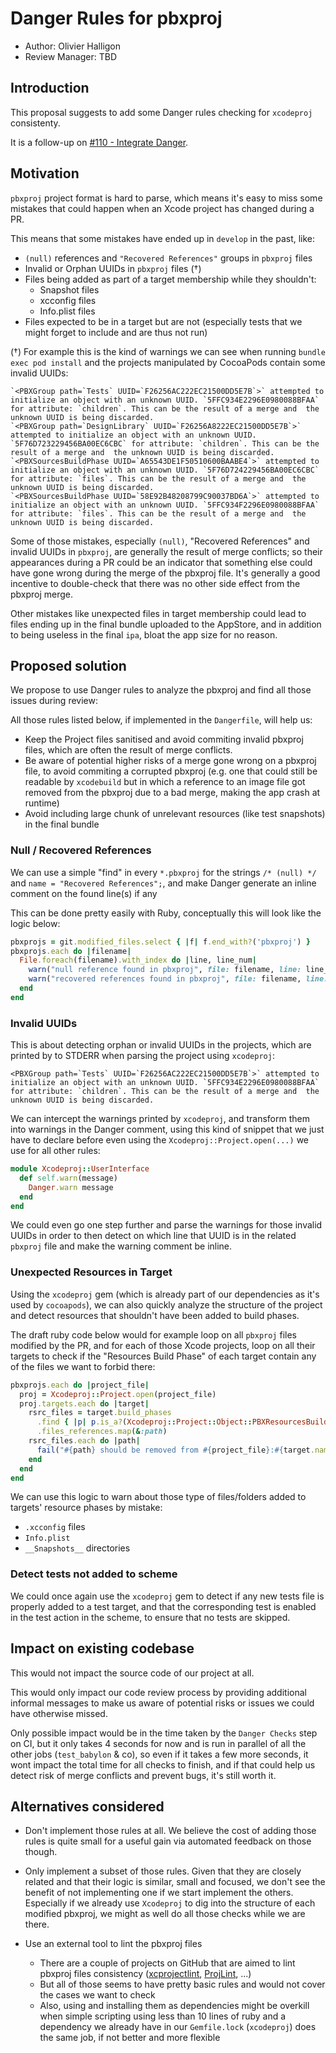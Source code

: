 # Danger Rules for pbxproj

* Author: Olivier Halligon
* Review Manager: TBD

## Introduction

This proposal suggests to add some Danger rules checking for `xcodeproj` consistenty.

It is a follow-up on [#110 - Integrate Danger](https://github.com/Babylonpartners/ios-playbook/pull/110).

## Motivation

`pbxproj` project format is hard to parse, which means it's easy to miss some mistakes that could happen when an Xcode project has changed during a PR.

This means that some mistakes have ended up in `develop` in the past, like:

* `(null)` references and `"Recovered References"` groups in `pbxproj` files
* Invalid or Orphan UUIDs in `pbxproj` files (†)
* Files being added as part of a target membership while they shouldn't:
  * Snapshot files
  * xcconfig files
  * Info.plist files
* Files expected to be in a target but are not (especially tests that we might forget to include and are thus not run)

(†) For example this is the kind of warnings we can see when running `bundle exec pod install` and the projects manipulated by CocoaPods contain some invalid UUIDs:

```
`<PBXGroup path=`Tests` UUID=`F26256AC222EC21500DD5E7B`>` attempted to initialize an object with an unknown UUID. `5FFC934E2296E0980088BFAA` for attribute: `children`. This can be the result of a merge and  the unknown UUID is being discarded.
`<PBXGroup path=`DesignLibrary` UUID=`F26256A8222EC21500DD5E7B`>` attempted to initialize an object with an unknown UUID. `5F76D723229456BA00EC6CBC` for attribute: `children`. This can be the result of a merge and  the unknown UUID is being discarded.
`<PBXSourcesBuildPhase UUID=`A65543DE1F50510600BAABE4`>` attempted to initialize an object with an unknown UUID. `5F76D724229456BA00EC6CBC` for attribute: `files`. This can be the result of a merge and  the unknown UUID is being discarded.
`<PBXSourcesBuildPhase UUID=`58E92B48208799C90037BD6A`>` attempted to initialize an object with an unknown UUID. `5FFC934F2296E0980088BFAA` for attribute: `files`. This can be the result of a merge and  the unknown UUID is being discarded.
```

Some of those mistakes, especially `(null)`, "Recovered References" and invalid UUIDs in `pbxproj`, are generally the result of merge conflicts; so their appearances during a PR could be an indicator that something else could have gone wrong during the merge of the pbxproj file. It's generally a good incentive to double-check that there was no other side effect from the pbxproj merge.

Other mistakes like unexpected files in target membership could lead to files ending up in the final bundle uploaded to the AppStore, and in addition to being useless in the final `ipa`, bloat the app size for no reason.

## Proposed solution

We propose to use Danger rules to analyze the pbxproj and find all those issues during review:

All those rules listed below, if implemented in the `Dangerfile`, will help us:

* Keep the Project files sanitised and avoid commiting invalid pbxproj files, which are often the result of merge conflicts.
* Be aware of potential higher risks of a merge gone wrong on a pbxproj file, to avoid commiting a corrupted pbxproj (e.g. one that could still be readable by `xcodebuild` but in which a reference to an image file got removed from the pbxproj due to a bad merge, making the app crash at runtime)
* Avoid including large chunk of unrelevant resources (like test snapshots) in the final bundle

### Null / Recovered References

We can use a simple "find" in every `*.pbxproj` for the strings `/* (null) */` and `name = "Recovered References";`, and make Danger generate an inline comment on the found line(s) if any

This can be done pretty easily with Ruby, conceptually this will look like the logic below:

```ruby
pbxprojs = git.modified_files.select { |f| f.end_with?('pbxproj') }
pbxprojs.each do |filename|
  File.foreach(filename).with_index do |line, line_num|
    warn("null reference found in pbxproj", file: filename, line: line_num) if line.include?('/* (null) */') }
    warn("recovered references found in pbxproj", file: filename, line: line_num) if line.include?('name = "Recovered References";') }
  end
end
```

### Invalid UUIDs

This is about detecting orphan or invalid UUIDs in the projects, which are printed by to STDERR when parsing the project using `xcodeproj`:

```
<PBXGroup path=`Tests` UUID=`F26256AC222EC21500DD5E7B`>` attempted to initialize an object with an unknown UUID. `5FFC934E2296E0980088BFAA` for attribute: `children`. This can be the result of a merge and  the unknown UUID is being discarded.
```

We can intercept the warnings printed by `xcodeproj`, and transform them into warnings in the Danger comment, using this kind of snippet that we just have to declare before even using the `Xcodeproj::Project.open(...)` we use for all other rules:

```ruby
module Xcodeproj::UserInterface
  def self.warn(message)
    Danger.warn message
  end  
end
```

We could even go one step further and parse the warnings for those invalid UUIDs in order to then detect on which line that UUID is in the related `pbxproj` file and make the warning comment be inline.

### Unexpected Resources in Target

Using the `xcodeproj` gem (which is already part of our dependencies as it's used by `cocoapods`), we can also quickly analyze the structure of the project and detect resources that shouldn't have been added to build phases.

The draft ruby code below would for example loop on all `pbxproj` files modified by the PR, and for each of those Xcode projects, loop on all their targets to check if the "Resources Build Phase" of each target contain any of the files we want to forbid there:

```ruby
pbxprojs.each do |project_file|
  proj = Xcodeproj::Project.open(project_file)
  proj.targets.each do |target|
    rsrc_files = target.build_phases
      .find { |p| p.is_a?(Xcodeproj::Project::Object::PBXResourcesBuildPhase) }
      .files_references.map(&:path)
    rsrc_files.each do |path|
      fail("#{path} should be removed from #{project_file}:#{target.name}" if path.end_with? '.xcconfig'
    end
  end
end
```

We can use this logic to warn about those type of files/folders added to targets' resource phases by mistake:
 - `.xcconfig` files
 - `Info.plist` 
 - `__Snapshots__` directories

### Detect tests not added to scheme

We could once again use the `xcodeproj` gem to detect if any new tests file is properly added to a test target, and that the corresponding test is enabled in the test action in the scheme, to ensure that no tests are skipped.

## Impact on existing codebase

This would not impact the source code of our project at all.

This would only impact our code review process by providing additional informal messages to make us aware of potential risks or issues we could have otherwise missed.

Only possible impact would be in the time taken by the `Danger Checks` step on CI, but it only takes 4 seconds for now and is run in parallel of all the other jobs (`test_babylon` & co), so even if it takes a few more seconds, it wont impact the total time for all checks to finish, and if that could help us detect risk of merge conflicts and prevent bugs, it's still worth it.

## Alternatives considered

* Don't implement those rules at all. We believe the cost of adding those rules is quite small for a useful gain via automated feedback on those though.

* Only implement a subset of those rules. Given that they are closely related and that their logic is similar, small and focused, we don't see the benefit of not implementing one if we start implement the others. Especially if we already use `Xcodeproj` to dig into the structure of each modified pbxproj, we might as well do all those checks while we are there.

* Use an external tool to lint the pbxproj files
  * There are a couple of projects on GitHub that are aimed to lint pbxproj files consistency ([xcprojectlint](https://github.com/americanexpress/xcprojectlint), [ProjLint](https://github.com/JamitLabs/ProjLint), ...)
  * But all of those seems to have pretty basic rules and would not cover the cases we want to check
  * Also, using and installing them as dependencies might be overkill when simple scripting using less than 10 lines of ruby and a dependency we already have in our `Gemfile.lock` (`xcodeproj`) does the same job, if not better and more flexible
 
